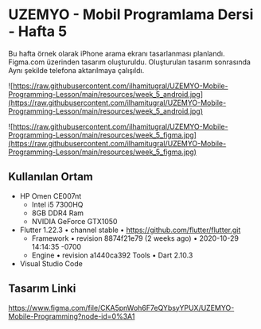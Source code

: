 # UZEMYO - Mobil Programlama Dersi - Hafta 5

Bu hafta örnek olarak iPhone arama ekranı tasarlanması planlandı. Figma.com üzerinden tasarım oluşturuldu. Oluşturulan tasarım sonrasında Aynı şekilde telefona aktarılmaya çalışıldı.

![https://raw.githubusercontent.com/ilhamitugral/UZEMYO-Mobile-Programming-Lesson/main/resources/week_5_android.jpg](https://raw.githubusercontent.com/ilhamitugral/UZEMYO-Mobile-Programming-Lesson/main/resources/week_5_android.jpg)

![https://raw.githubusercontent.com/ilhamitugral/UZEMYO-Mobile-Programming-Lesson/main/resources/week_5_figma.jpg](https://raw.githubusercontent.com/ilhamitugral/UZEMYO-Mobile-Programming-Lesson/main/resources/week_5_figma.jpg)

## Kullanılan Ortam
* HP Omen CE007nt
  * Intel i5 7300HQ
  * 8GB DDR4 Ram
  * NVIDIA GeForce GTX1050 
* Flutter 1.22.3 • channel stable • https://github.com/flutter/flutter.git
  * Framework • revision 8874f21e79 (2 weeks ago) • 2020-10-29 14:14:35 -0700
  * Engine • revision a1440ca392
Tools • Dart 2.10.3
* Visual Studio Code

## Tasarım Linki

https://www.figma.com/file/CKA5pnWoh6F7eQYbsyYPUX/UZEMYO-Mobile-Programming?node-id=0%3A1
